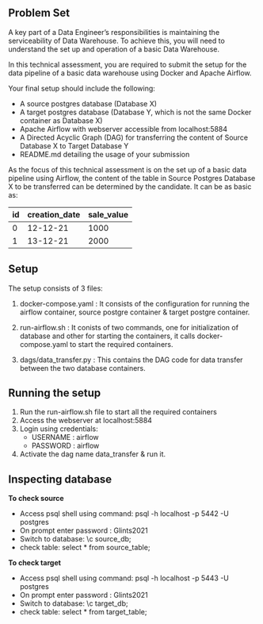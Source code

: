 ## Problem Set
A key part of a Data Engineer’s responsibilities is maintaining the serviceability of Data Warehouse. To achieve this, you will need to understand the set up and operation of a basic Data Warehouse.

In this technical assessment, you are required to submit the setup for the data pipeline of a basic data warehouse using Docker and Apache Airflow.

Your final setup should include the following:
- A source postgres database (Database X)
- A target postgres database (Database Y, which is not the same Docker container as Database X)
- Apache Airflow with webserver accessible from localhost:5884
- A Directed Acyclic Graph (DAG) for transferring the content of Source Database X to Target Database Y
- README.md detailing the usage of your submission

As the focus of this technical assessment is on the set up of a basic data pipeline using Airflow, the content of the table in Source Postgres Database X to be transferred can be determined by the candidate. It can be as basic as:

| id | creation_date | sale_value |
| -- | ------------- | ---------- |
| 0  | 12-12-21 | 1000 |
| 1  | 13-12-21 | 2000 |

## Setup

The setup consists of 3 files:

1) docker-compose.yaml : It consists of the configuration for running the airflow container, source postgre container & target postgre container.

2) run-airflow.sh : It conists of two commands, one for initialization of database and other for starting the containers, it calls docker-compose.yaml to start the required containers.

3) dags/data_transfer.py : This contains the DAG code for data transfer between the two database containers.

## Running the setup

1) Run the run-airflow.sh file to start all the required containers
2) Access the webserver at localhost:5884
3) Login using credentials:
   - USERNAME : airflow
   - PASSWORD : airflow
4) Activate the dag name data_transfer & run it.

## Inspecting database

**To check source**
- Access psql shell using command: psql -h localhost -p 5442 -U postgres
- On prompt enter password : Glints2021
- Switch to database: \c source_db;
- check table: select * from source_table;

**To check target**
- Access psql shell using command: psql -h localhost -p 5443 -U postgres
- On prompt enter password : Glints2021
- Switch to database: \c target_db;
- check table: select * from target_table;
